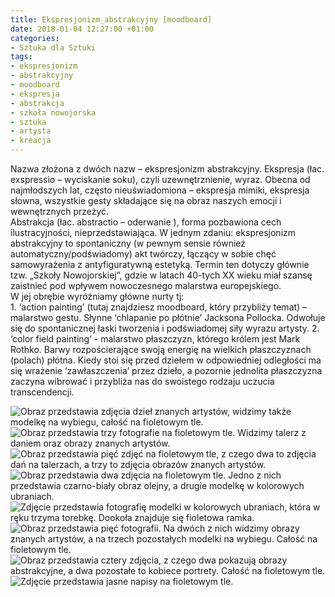 ```yaml
---
title: Ekspresjonizm_abstrakcyjny [moodboard]
date: 2018-01-04 12:27:00 +01:00
categories:
- Sztuka dla Sztuki
tags:
- ekspresjonizm
- abstrakcyjny
- moodboard
- ekspresja
- abstrakcja
- szkoła nowojorska
- sztuka
- artysta
- kreacja
---
```


<olela-narrative>
Nazwa złożona z dwóch nazw – ekspresjonizm abstrakcyjny. Ekspresja (łac. exspressio – wyciskanie soku), czyli uzewnętrznienie, wyraz. Obecna od najmłodszych lat, często nieuświadomiona – ekspresja mimiki, ekspresja słowna, wszystkie gesty składające się na obraz naszych emocji i wewnętrznych przeżyć.<br/> 
Abstrakcja (łac. abstractio – oderwanie ), forma pozbawiona cech ilustracyjności, nieprzedstawiająca. W jednym zdaniu: ekspresjonizm abstrakcyjny to spontaniczny (w pewnym sensie również automatyczny/podświadomy) akt twórczy, łączący w sobie chęć samowyrażenia z antyfiguratywną estetyką. Termin ten dotyczy głównie tzw. „Szkoły Nowojorskiej”, gdzie w latach 40-tych XX wieku miał szansę zaistnieć pod wpływem nowoczesnego malarstwa europejskiego.<br/>
W jej obrębie wyróżniamy główne nurty tj:<br/>
 1. ‘action painting’ (tutaj znajdziesz moodboard, który przybliży temat) – malarstwo gestu. Słynne ‘chlapanie po płótnie’ Jacksona Pollocka. Odwołuje się do spontanicznej łaski tworzenia i podświadomej siły wyrazu artysty. 
2. ‘color field painting’ - malarstwo płaszczyzn, którego królem jest Mark Rothko. Barwy rozpościerające swoją energię na wielkich płaszczyznach (polach) płótna. Kiedy stoi się przed dziełem w odpowiedniej odległości ma się wrażenie ‘zawłaszczenia’ przez dzieło, a pozornie jednolita płaszczyzna zaczyna wibrować i przybliża nas do swoistego rodzaju uczucia transcendencji.
</olela-narrative>

![Obraz przedstawia zdjęcia dzieł znanych artystów, widzimy także modelkę na wybiegu, całość na fioletowym tle.](https://assets0.ello.co/uploads/asset/attachment/6832049/ello-optimized-5f9bd386.jpg)
![Obraz przedstawia trzy fotografie na fioletowym tle. Widzimy talerz z daniem oraz obrazy znanych artystów.](https://assets1.ello.co/uploads/asset/attachment/6832050/ello-optimized-43ae6d90.jpg)
![Obraz przedstawia pięć zdjęć na fioletowym tle, z czego dwa to zdjęcia dań na talerzach, a trzy to zdjęcia obrazów znanych artystów.](https://assets0.ello.co/uploads/asset/attachment/6832051/ello-optimized-26df2553.jpg)
![Obraz przedstawia dwa zdjęcia na fioletowym tle. Jedno z nich przedstawia czarno-biały obraz olejny, a drugie modelkę w kolorowych ubraniach.](https://assets0.ello.co/uploads/asset/attachment/6832054/ello-optimized-60b1e3cc.jpg)
![Zdjęcie przedstawia fotografię modelki w kolorowych ubraniach, która w ręku trzyma torebkę. Dookoła znajduje się fioletowa ramka.](https://assets0.ello.co/uploads/asset/attachment/6832055/ello-optimized-e70d1a99.jpg)
![Obraz przedstawia pięć fotografii. Na dwóch z nich widzimy obrazy znanych artystów, a na trzech pozostałych modelki na wybiegu. Całość na fioletowym tle.](https://assets3.ello.co/uploads/asset/attachment/6832059/ello-optimized-ca60c562.jpg)
![Obraz przedstawia cztery zdjęcia, z czego dwa pokazują obrazy abstrakcyjne, a dwa pozostałe to kobiece portrety. Całość na fioletowym tle.](https://assets0.ello.co/uploads/asset/attachment/6832060/ello-optimized-1a5b7620.jpg)
![Zdjęcie przedstawia jasne napisy na fioletowym tle.](https://assets1.ello.co/uploads/asset/attachment/6832061/ello-optimized-806e0255.jpg)